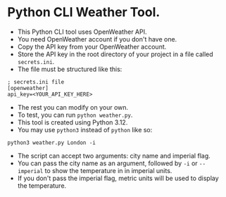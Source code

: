 # Python CLI Weather Tool.
- This Python CLI tool uses OpenWeather API.
- You need OpenWeather account if you don't have one.
- Copy the API key from your OpenWeather account.
- Store the API key in the root directory of your project in a file called `secrets.ini`.
- The file must be structured like this:

```
; secrets.ini file
[openweather]
api_key=<YOUR_API_KEY_HERE>

```
- The rest you can modify on your own.
- To test, you can run `python weather.py`.
- This tool is created using Python 3.12.
- You may use `python3` instead of `python` like so:


```
python3 weather.py London -i 

```
- The script can accept two arguments: city name and imperial flag.
- You can pass the city name as an argument, followed by `-i` or `--imperial` to show the temperature in in imperial units.
- If you don't pass the imperial flag, metric units will be used to display the temperature.
